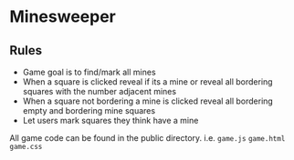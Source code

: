# Minesweeper

## Rules
- Game goal is to find/mark all mines
- When a square is clicked reveal if its a mine or reveal all bordering squares with the number adjacent mines
- When a square not bordering a mine is clicked reveal all bordering empty and bordering mine squares
- Let users mark squares they think have a mine

All game code can be found in the public directory. i.e. `game.js` `game.html` `game.css`
